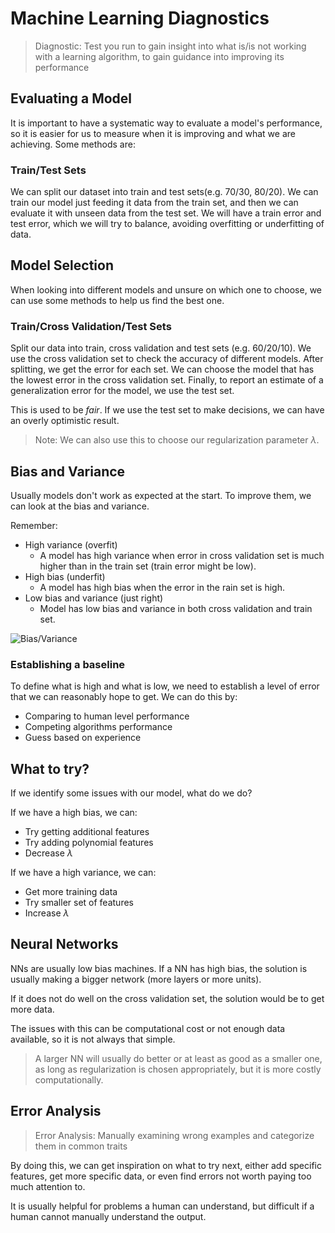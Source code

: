 # Machine Learning Diagnostics

> Diagnostic: Test you run to gain insight into what is/is not working with a learning algorithm, to gain guidance into improving its performance

## Evaluating a Model

It is important to have a systematic way to evaluate a model's performance, so it is easier for us to measure when it is improving and what we are achieving. Some methods are:

### Train/Test Sets

We can split our dataset into train and test sets(e.g. 70/30, 80/20). We can train our model just feeding it data from the train set, and then we can evaluate it with unseen data from the test set. We will have a train error and test error, which we will try to balance, avoiding overfitting or underfitting of data.

## Model Selection

When looking into different models and unsure on which one to choose, we can use some methods to help us find the best one. 

### Train/Cross Validation/Test Sets

Split our data into train, cross validation and test sets (e.g. 60/20/10). We use the cross validation set to check the accuracy of different models. After splitting, we get the error for each set. We can choose the model that has the lowest error in the cross validation set. Finally, to report an estimate of a generalization error for the model, we use the test set. 

This is used to be *fair*. If we use the test set to make decisions, we can have an overly optimistic result. 

> Note: We can also use this to choose our regularization parameter $\lambda$.

## Bias and Variance

Usually models don't work as expected at the start. To improve them, we can look at the bias and variance. 

Remember:

- High variance (overfit)
  - A model has high variance when error in cross validation set is much higher than in the train set (train error might be low).
- High bias (underfit)
  - A model has high bias when the error in the rain set is high.
- Low bias and variance (just right)
  - Model has low bias and variance in both cross validation and train set.


![Bias/Variance](https://qph.cf2.quoracdn.net/main-qimg-f559dbd07509a2c986d10fcb13f3cb10-pjlq)


### Establishing a baseline

To define what is high and what is low, we need to establish a level of error that we can reasonably hope to get. We can do this by:
- Comparing to human level performance
- Competing algorithms performance
- Guess based on experience

## What to try?

If we identify some issues with our model, what do we do? 

If we have a high bias, we can:
- Try getting additional features
- Try adding polynomial features
- Decrease $\lambda$

If we have a high variance, we can:
- Get more training data
- Try smaller set of features
- Increase $\lambda$

## Neural Networks

NNs are usually low bias machines. If a NN has high bias, the solution is usually making a bigger network (more layers or more units). 

If it does not do well on the cross validation set, the solution would be to get more data.

The issues with this can be computational cost or not enough data available, so it is not always that simple.

> A larger NN will usually do better or at least as good as a smaller one, as long as regularization is chosen appropriately, but it is more costly computationally.

## Error Analysis

> Error Analysis: Manually examining wrong examples and categorize them in common traits

By doing this, we can get inspiration on what to try next, either add specific features, get more specific data, or even find errors not worth paying too much attention to. 

It is usually helpful for problems a human can understand, but difficult if a human cannot manually understand the output. 